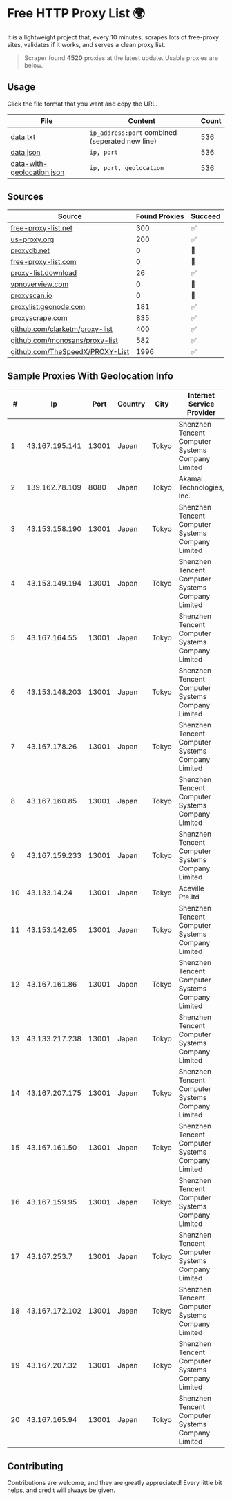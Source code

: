 
# Free HTTP Proxy List 🌍

It is a lightweight project that, every 10 minutes, scrapes lots of free-proxy sites, validates if it works, and serves a clean proxy list.


> Scraper found **4520** proxies at the latest update. Usable proxies are below.

## Usage

Click the file format that you want and copy the URL.


|File|Content|Count|
|----|-------|-----|
|[data.txt](https://raw.githubusercontent.com/themiralay/Proxy-List-World/master/data.txt)|`ip_address:port` combined (seperated new line)|536|
|[data.json](https://raw.githubusercontent.com/themiralay/Proxy-List-World/master/data.json)|`ip, port`|536|
|[data-with-geolocation.json](https://raw.githubusercontent.com/themiralay/Proxy-List-World/master/data-with-geolocation.json)|`ip, port, geolocation`|536|

## Sources

|Source|Found Proxies|Succeed|
|------|-------------|-------|
|[free-proxy-list.net](https://free-proxy-list.net)|300|✅|
|[us-proxy.org](https://www.us-proxy.org)|200|✅|
|[proxydb.net](http://proxydb.net)|0|🚫|
|[free-proxy-list.com](https://free-proxy-list.com/?page=&port=&type%5B%5D=http&type%5B%5D=https&up_time=0&search=Search)|0|🚫|
|[proxy-list.download](https://www.proxy-list.download/HTTP)|26|✅|
|[vpnoverview.com](https://vpnoverview.com/privacy/anonymous-browsing/free-proxy-servers)|0|🚫|
|[proxyscan.io](https://www.proxyscan.io)|0|🚫|
|[proxylist.geonode.com](https://proxylist.geonode.com/api/proxy-list?limit=300&page=1&sort_by=lastChecked&sort_type=desc&protocols=http,https)|181|✅|
|[proxyscrape.com](https://api.proxyscrape.com/v2/?request=displayproxies&protocol=http&timeout=10000&country=all&ssl=all&anonymity=all)|835|✅|
|[github.com/clarketm/proxy-list](https://raw.githubusercontent.com/clarketm/proxy-list/master/proxy-list-raw.txt)|400|✅|
|[github.com/monosans/proxy-list](https://raw.githubusercontent.com/monosans/proxy-list/main/proxies/http.txt)|582|✅|
|[github.com/TheSpeedX/PROXY-List](https://raw.githubusercontent.com/TheSpeedX/PROXY-List/master/http.txt)|1996|✅|


## Sample Proxies With Geolocation Info

|#|Ip|Port|Country|City|Internet Service Provider|
|-|--|----|-------|----|-------------------------|
|1|43.167.195.141|13001|Japan|Tokyo|Shenzhen Tencent Computer Systems Company Limited|
|2|139.162.78.109|8080|Japan|Tokyo|Akamai Technologies, Inc.|
|3|43.153.158.190|13001|Japan|Tokyo|Shenzhen Tencent Computer Systems Company Limited|
|4|43.153.149.194|13001|Japan|Tokyo|Shenzhen Tencent Computer Systems Company Limited|
|5|43.167.164.55|13001|Japan|Tokyo|Shenzhen Tencent Computer Systems Company Limited|
|6|43.153.148.203|13001|Japan|Tokyo|Shenzhen Tencent Computer Systems Company Limited|
|7|43.167.178.26|13001|Japan|Tokyo|Shenzhen Tencent Computer Systems Company Limited|
|8|43.167.160.85|13001|Japan|Tokyo|Shenzhen Tencent Computer Systems Company Limited|
|9|43.167.159.233|13001|Japan|Tokyo|Shenzhen Tencent Computer Systems Company Limited|
|10|43.133.14.24|13001|Japan|Tokyo|Aceville Pte.ltd|
|11|43.153.142.65|13001|Japan|Tokyo|Shenzhen Tencent Computer Systems Company Limited|
|12|43.167.161.86|13001|Japan|Tokyo|Shenzhen Tencent Computer Systems Company Limited|
|13|43.133.217.238|13001|Japan|Tokyo|Shenzhen Tencent Computer Systems Company Limited|
|14|43.167.207.175|13001|Japan|Tokyo|Shenzhen Tencent Computer Systems Company Limited|
|15|43.167.161.50|13001|Japan|Tokyo|Shenzhen Tencent Computer Systems Company Limited|
|16|43.167.159.95|13001|Japan|Tokyo|Shenzhen Tencent Computer Systems Company Limited|
|17|43.167.253.7|13001|Japan|Tokyo|Shenzhen Tencent Computer Systems Company Limited|
|18|43.167.172.102|13001|Japan|Tokyo|Shenzhen Tencent Computer Systems Company Limited|
|19|43.167.207.32|13001|Japan|Tokyo|Shenzhen Tencent Computer Systems Company Limited|
|20|43.167.165.94|13001|Japan|Tokyo|Shenzhen Tencent Computer Systems Company Limited|



## Contributing

Contributions are welcome, and they are greatly appreciated! Every
little bit helps, and credit will always be given.

